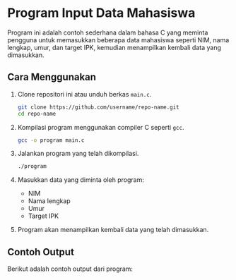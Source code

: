 # Program Input Data Mahasiswa

Program ini adalah contoh sederhana dalam bahasa C yang meminta pengguna untuk memasukkan beberapa data mahasiswa seperti NIM, nama lengkap, umur, dan target IPK, kemudian menampilkan kembali data yang dimasukkan.

## Cara Menggunakan

1. Clone repositori ini atau unduh berkas `main.c`.

    ```bash
    git clone https://github.com/username/repo-name.git
    cd repo-name
    ```

2. Kompilasi program menggunakan compiler C seperti `gcc`.

    ```bash
    gcc -o program main.c
    ```

3. Jalankan program yang telah dikompilasi.

    ```bash
    ./program
    ```

4. Masukkan data yang diminta oleh program:
    - NIM
    - Nama lengkap
    - Umur
    - Target IPK

5. Program akan menampilkan kembali data yang telah dimasukkan.

## Contoh Output

Berikut adalah contoh output dari program:

